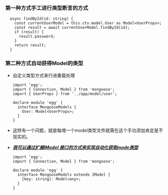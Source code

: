 ### 第一种方式手工进行类型断言的方式

```
  async findById(id: string) {
    const currentUserModel = this.ctx.model.User as Model<UserProps>;
    const result = await currentUserModel.findById(id);
    if (result) {
      result.password;
    }
    return result;
  }
```


### 第二种方式自动获得Model的类型

* 自定义类型方式来行进重载处理

  ```
  import 'egg';
  import { Connection, Model } from 'mongoose';
  import { UserProps } from '../app/model/user';

  declare module 'egg' {
    interface MongooseModels {
      User: Model<UserProps>;
    }
  }

  ```
* 这样有一个问题，就是每增一个model类型文件就需在这个手功添加肯定是不现实的。
* ***[我可以通过扩展IModel 接口的方式来实现自动化获取mode类型]()***

  ```
  import 'egg';
  import { Connection, Model } from 'mongoose';

  declare module 'egg' {
    interface MongooseModels extends IModel {
      [key: string]: Model<any>;
    }
  }

  ```
